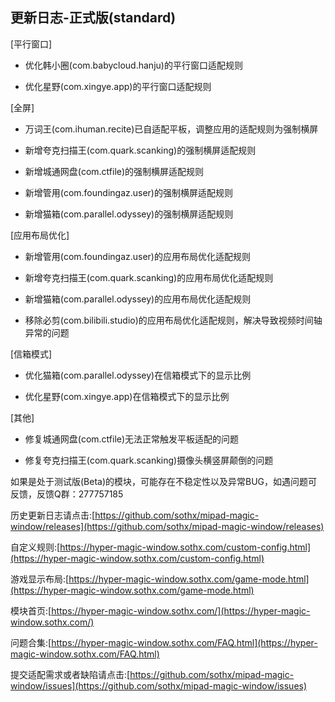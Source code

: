 ## 更新日志-正式版(standard)

[平行窗口]

- 优化韩小圈(com.babycloud.hanju)的平行窗口适配规则

- 优化星野(com.xingye.app)的平行窗口适配规则


[全屏]

- 万词王(com.ihuman.recite)已自适配平板，调整应用的适配规则为强制横屏

- 新增夸克扫描王(com.quark.scanking)的强制横屏适配规则

- 新增城通网盘(com.ctfile)的强制横屏适配规则

- 新增管用(com.foundingaz.user)的强制横屏适配规则

- 新增猫箱(com.parallel.odyssey)的强制横屏适配规则

[应用布局优化]

- 新增管用(com.foundingaz.user)的应用布局优化适配规则

- 新增夸克扫描王(com.quark.scanking)的应用布局优化适配规则

- 新增猫箱(com.parallel.odyssey)的应用布局优化适配规则

- 移除必剪(com.bilibili.studio)的应用布局优化适配规则，解决导致视频时间轴异常的问题


[信箱模式]

- 优化猫箱(com.parallel.odyssey)在信箱模式下的显示比例

- 优化星野(com.xingye.app)在信箱模式下的显示比例


[其他]

- 修复城通网盘(com.ctfile)无法正常触发平板适配的问题

- 修复夸克扫描王(com.quark.scanking)摄像头横竖屏颠倒的问题





如果是处于测试版(Beta)的模块，可能存在不稳定性以及异常BUG，如遇问题可反馈，反馈Q群：277757185

历史更新日志请点击:[https://github.com/sothx/mipad-magic-window/releases](https://github.com/sothx/mipad-magic-window/releases)

自定义规则:[https://hyper-magic-window.sothx.com/custom-config.html](https://hyper-magic-window.sothx.com/custom-config.html)

游戏显示布局:[https://hyper-magic-window.sothx.com/game-mode.html](https://hyper-magic-window.sothx.com/game-mode.html)

模块首页:[https://hyper-magic-window.sothx.com/](https://hyper-magic-window.sothx.com/)

问题合集:[https://hyper-magic-window.sothx.com/FAQ.html](https://hyper-magic-window.sothx.com/FAQ.html)

提交适配需求或者缺陷请点击:[https://github.com/sothx/mipad-magic-window/issues](https://github.com/sothx/mipad-magic-window/issues)
